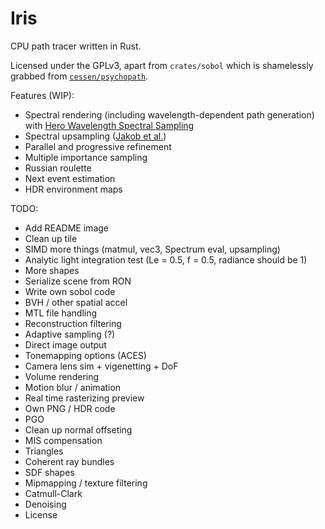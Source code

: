 # Iris

CPU path tracer written in Rust.

Licensed under the GPLv3, apart from `crates/sobol` which is shamelessly grabbed from [`cessen/psychopath`](https://github.com/cessen/psychopath).

Features (WIP):
* Spectral rendering (including wavelength-dependent path generation) with [Hero Wavelength Spectral Sampling](https://cgg.mff.cuni.cz/~wilkie/Website/EGSR_14_files/WNDWH14HWSS.pdf)
* Spectral upsampling ([Jakob et al.](http://rgl.epfl.ch/publications/Jakob2019Spectral))
* Parallel and progressive refinement
* Multiple importance sampling
* Russian roulette
* Next event estimation
* HDR environment maps

TODO:
* Add README image
* Clean up tile
* SIMD more things (matmul, vec3, Spectrum eval, upsampling)
* Analytic light integration test (Le = 0.5, f = 0.5, radiance should be 1)
* More shapes
* Serialize scene from RON
* Write own sobol code
* BVH / other spatial accel
* MTL file handling
* Reconstruction filtering
* Adaptive sampling (?)
* Direct image output
* Tonemapping options (ACES)
* Camera lens sim + vigenetting + DoF
* Volume rendering
* Motion blur / animation
* Real time rasterizing preview 
* Own PNG / HDR code
* PGO
* Clean up normal offseting
* MIS compensation
* Triangles
* Coherent ray bundles
* SDF shapes
* Mipmapping / texture filtering
* Catmull-Clark
* Denoising
* License
